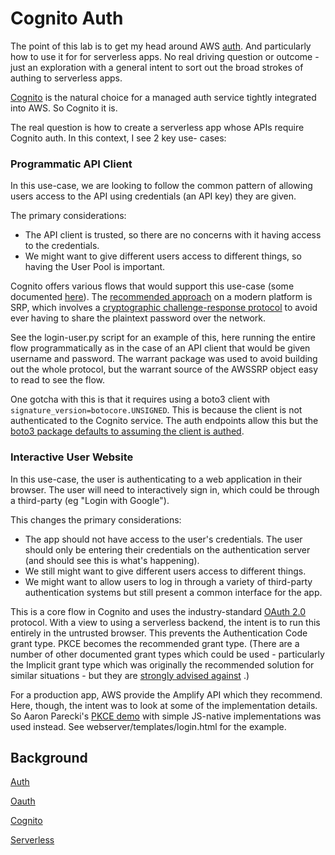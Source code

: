 # Cognito Auth

The point of this lab is to get my head around AWS [auth](./findings/Auth.md). And particularly how to use it for for 
serverless apps. No real driving question or outcome - just an exploration with a general intent to sort out the broad 
strokes of authing to serverless apps.

[Cognito](./findings/Cognito.md) is the natural choice for a managed auth service tightly integrated into AWS. So 
Cognito it is.

The real question is how to create a serverless app whose APIs require Cognito auth. In this context, I see 2 key use-
cases:

### Programmatic API Client

In this use-case, we are looking to follow the common pattern of allowing users access to the API using credentials (an 
API key) they are given. 

The primary considerations:
- The API client is trusted, so there are no concerns with it having access to the credentials.
- We might want to give different users access to different things, so having the User Pool is important.

Cognito offers various flows that would support this use-case (some documented 
[here](https://docs.aws.amazon.com/cognito/latest/developerguide/amazon-cognito-user-pools-authentication-flow.html)).
The [recommended approach](https://medium.com/@intermediation/secure-remote-password-protocol-31ba8c2ab0b) on a modern 
platform is SRP, which involves a [cryptographic challenge-response protocol](https://tools.ietf.org/html/rfc5054) to 
avoid ever having to share the plaintext password over the network. 

See the login-user.py script for an example of this, here running the entire flow programmatically as in the case of an
API client that would be given username and password. The warrant package was used to avoid building out the whole 
protocol, but the warrant source of the AWSSRP object easy to read to see the flow.

One gotcha with this is that it requires using a boto3 client with `signature_version=botocore.UNSIGNED`. This is 
because the client is not authenticated to the Cognito service. The auth endpoints allow this but the [boto3 package 
defaults to assuming the client is authed](https://github.com/boto/boto3/issues/1703).

### Interactive User Website

In this use-case, the user is authenticating to a web application in their browser. The user will need to interactively 
sign in, which could be through a third-party (eg "Login with Google"). 

This changes the primary considerations:
- The app should not have access to the user's credentials. The user should only be entering their credentials on the 
authentication server (and should see this is what's happening).
- We still might want to give different users access to different things.
- We might want to allow users to log in through a variety of third-party authentication systems but still present a 
common interface for the app.

This is a core flow in Cognito and uses the industry-standard [OAuth 2.0](https://tools.ietf.org/html/rfc6749) protocol.
With a view to using a serverless backend, the intent is to run this entirely in the untrusted browser. This prevents 
the Authentication Code grant type. PKCE becomes the recommended grant type. (There are a number of other documented 
grant types which could be used - particularly the Implicit grant type which was originally the recommended solution for
similar situations - but they are 
[strongly advised against](https://medium.com/securing/what-is-going-on-with-oauth-2-0-and-why-you-should-not-use-it-for-authentication-5f47597b2611)
.)

For a production app, AWS provide the Amplify API which they recommend. Here, though, the intent was to look at some of
the implementation details. So Aaron Parecki's [PKCE demo](https://github.com/aaronpk/pkce-vanilla-js) with simple 
JS-native implementations was used instead. See webserver/templates/login.html for the example.


## Background

[Auth](findings/Auth.md)

[Oauth](findings/OAuth.md)

[Cognito](findings/Cognito.md)

[Serverless](findings/Serverless.md)
